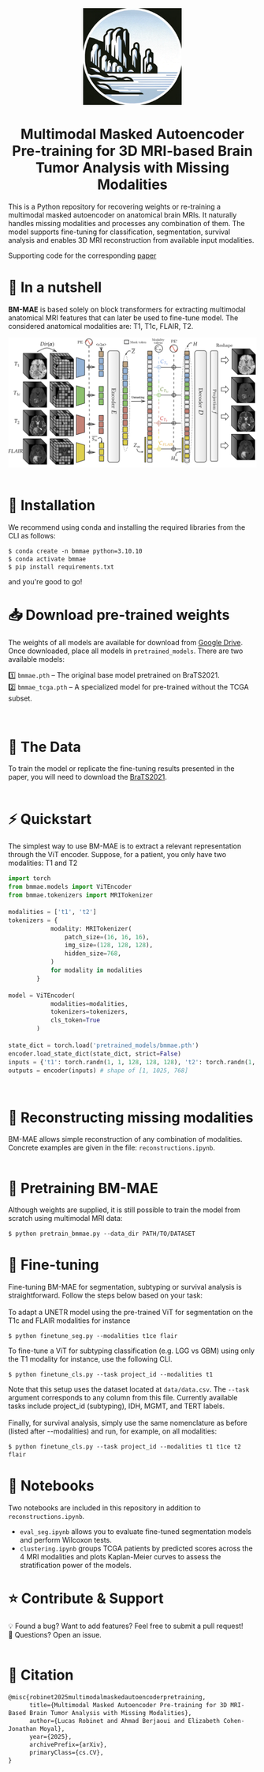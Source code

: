 <div align="center">
  <img src="static/logo.png" alt="An image I kinda like" width="200"/>
   <h1> Multimodal Masked Autoencoder Pre-training for 3D MRI-based Brain Tumor Analysis with Missing Modalities </h1>
</div>

This is a Python repository for recovering weights or re-training a multimodal masked autoencoder on anatomical brain MRIs. It naturally handles missing modalities and processes any combination of them. The model supports fine-tuning for classification, segmentation, survival analysis and enables 3D MRI reconstruction from available input modalities.

Supporting code for the corresponding [paper](https://arxiv.org/pdf/2505.00568)

# 🌰 In a nutshell
**BM-MAE** is based solely on block transformers for extracting multimodal anatomical MRI features that can later be used to fine-tune model. The considered anatomical modalities are: T1, T1c, FLAIR, T2.

<div align="center">
  <img src="static/bm-mae_framework.png" alt="description of image"/>
</div>

<br>

# 🚀 Installation
We recommend using conda and installing the required libraries from the CLI as follows:
```
$ conda create -n bmmae python=3.10.10
$ conda activate bmmae
$ pip install requirements.txt
```
and you're good to go!
<br>

# 📥 Download pre-trained weights
The weights of all models are available for download from [Google Drive](https://drive.google.com/drive/folders/10Z0W_9VrPvY-hhVXTeyoskSx4O47NR5q?usp=sharing). 
Once downloaded, place all models in `pretrained_models`.
There are two available models:

1️⃣ `bmmae.pth` – The original base model pretrained on BraTS2021. <br>
2️⃣ `bmmae_tcga.pth` – A specialized model for pre-trained without the TCGA subset. <br>
<br>
<br>

# 📂 The Data
To train the model or replicate the fine-tuning results presented in the paper, you will need to download the [BraTS2021](https://arxiv.org/abs/2107.02314).
<br>
<br>

# ⚡️ Quickstart
The simplest way to use BM-MAE is to extract a relevant representation through the ViT encoder. Suppose, for a patient, you only have two modalities: T1 and T2
```python
import torch
from bmmae.models import ViTEncoder
from bmmae.tokenizers import MRITokenizer

modalities = ['t1', 't2']
tokenizers = {
            modality: MRITokenizer(
                patch_size=(16, 16, 16),
                img_size=(128, 128, 128),
                hidden_size=768,
            )
            for modality in modalities
        }

model = ViTEncoder(
            modalities=modalities,
            tokenizers=tokenizers,
            cls_token=True
        )

state_dict = torch.load('pretrained_models/bmmae.pth')
encoder.load_state_dict(state_dict, strict=False)
inputs = {'t1': torch.randn(1, 1, 128, 128, 128), 't2': torch.randn(1, 1, 128, 128, 128)}
outputs = encoder(inputs) # shape of [1, 1025, 768]
```
<br>

# 🧠 Reconstructing missing modalities
BM-MAE allows simple reconstruction of any combination of modalities.
Concrete examples are given in the file: `reconstructions.ipynb`.
<br>
<br>

# 🔄 Pretraining BM-MAE
Although weights are supplied, it is still possible to train the model from scratch using multimodal MRI data:
```
$ python pretrain_bmmae.py --data_dir PATH/TO/DATASET
```

# 🎯 Fine-tuning
Fine-tuning BM-MAE for segmentation, subtyping or survival analysis is straightforward. Follow the steps below based on your task: <br> <br>
To adapt a UNETR model using the pre-trained ViT for segmentation on the T1c and FLAIR modalities for instance
```
$ python finetune_seg.py --modalities t1ce flair
```
To fine-tune a ViT for subtyping classification (e.g. LGG vs GBM) using only the T1 modality for instance, use the following CLI.
<br>

```
$ python finetune_cls.py --task project_id --modalities t1
```
Note that this setup uses the dataset located at `data/data.csv`.
The `--task` argument corresponds to any column from this file.
Currently available tasks include project_id (subtyping), IDH, MGMT, and TERT labels.
<br>
<br>
Finally, for survival analysis, simply use the same nomenclature as before (listed after --modalities) and run, for example, on all modalities:
```
$ python finetune_cls.py --task project_id --modalities t1 t1ce t2 flair
```
# 📒 Notebooks
Two notebooks are included in this repository in addition to `reconstructions.ipynb`.
<br>
- `eval_seg.ipynb` allows you to evaluate fine-tuned segmentation models and perform Wilcoxon tests.
- `clustering.ipynb` groups TCGA patients by predicted scores across the 4 MRI modalities and plots Kaplan-Meier curves to assess the stratification power of the models.
  
# ⭐ Contribute & Support

💡 Found a bug? Want to add features? Feel free to submit a pull request! <br>
📩 Questions? Open an issue.
<br>
<br>

# 📝 Citation
```
@misc{robinet2025multimodalmaskedautoencoderpretraining,
      title={Multimodal Masked Autoencoder Pre-training for 3D MRI-Based Brain Tumor Analysis with Missing Modalities}, 
      author={Lucas Robinet and Ahmad Berjaoui and Elizabeth Cohen-Jonathan Moyal},
      year={2025},
      archivePrefix={arXiv},
      primaryClass={cs.CV},
}
```
